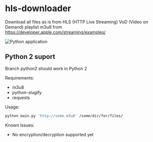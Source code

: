 hls-downloader
==============

Download all files as is from HLS (HTTP Live Streaming) VoD (Video on Demand) playlist m3u8 from <https://developer.apple.com/streaming/examples/>

![Python application](https://github.com/denex/hls-downloader/workflows/Python%20application/badge.svg)

Python 2 suport
---------------

Branch python2 should work in Python 2

Requirements:

* m3u8
* python-slugify
* requests

Usage:

```sh
python main.py 'http://some.m3u8' /some/dir/for/files/
```

Known Issues:

* No encryption/decryption supported yet
